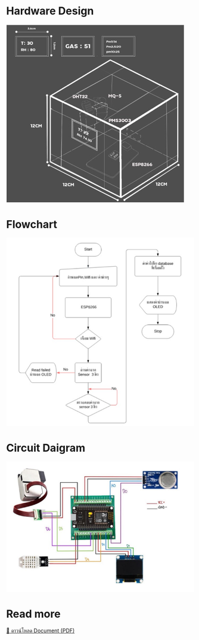 # Hardware Design

![Hardware Design](images/Hardware.jpg)

# Flowchart

![FlowchartMircro](images/FlowchartMircro.jpg)

# Circuit Daigram
![CircuitDaigram](images/CircuitDaigram.jpg)

# Read more
[📄 ดาวน์โหลด Document (PDF)](docs/Document.pdf)

